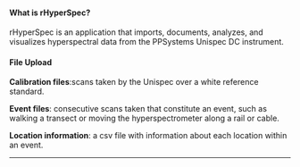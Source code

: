 #### What is rHyperSpec?

rHyperSpec is an application that imports, documents, analyzes, and visualizes 
hyperspectral data from the PPSystems Unispec DC instrument. 

#### File Upload

**Calibration files**:scans taken by the Unispec over a white reference standard. 

**Event files**:  consecutive scans taken that constitute an event, such as walking a transect or moving the hyperspectrometer along a rail or cable. 

**Location information**: a csv file with information about each location within an event.

--------
